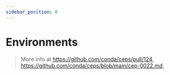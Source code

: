 ```yaml
---
sidebar_position: 0
---
```


# Environments

> More info at https://github.com/conda/ceps/pull/124, https://github.com/conda/ceps/blob/main/cep-0022.md,
